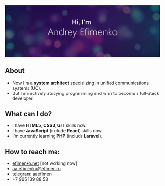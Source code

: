 [![Smileprez GitHub Banner](/assets/smileperez_logo.png)](https://efimenko.net)

## About
- Now I'm a **system architect** specializing in unified communications systems (UC).
- But I am actively studying programming and wish to become a full-stack developer.

## What can I do?
- I have **HTML5**, **CSS3**, **GIT** skills now.
- I have **JavaScript** (include **React**) skills now.
- I’m currently learning **PHP** (include **Laravel**).

## How to reach me: 
- [efimenko.net](http://efimenko.net) [not working now]
- aa.efimenko@efimen.ru
- telegram: aaefimen
- +7 965 139 88 58